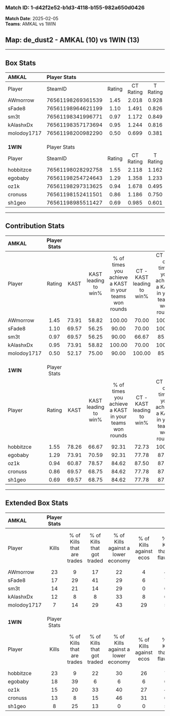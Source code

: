 ### Match ID: 1-d42f2e52-b1d3-4118-b155-982a650d0426  
**Match Date**: 2025-02-05  
**Teams**: AMKAL vs 1WIN  

## **Map**: de_dust2 - AMKAL (10) vs 1WIN (13)  
---  

## Box Stats  

| **AMKAL**   | Player Stats      |        |           |          |       |       |       |         |        |      |     |
| :- | :- | :-: | :-: | :-: | :-: | :-: | :-: | :-: | :-: | :-: | :-: |
| Player      | SteamID           | Rating | CT Rating | T Rating | KAST  |  ADR  | Kills | Assists | Deaths | K/D  | HS% |
| AWmorrow    | 76561198269361539 |  1.45  |   2.018   |  0.928   | 73.91 | 98.5  |  23   |    4    |   15   | 1.53 | 43  |
| sFade8      | 76561198964621199 |  1.10  |   1.491   |  0.826   | 69.57 | 78.4  |  17   |    7    |   17   | 1.00 | 58  |
| sm3t        | 76561198341996771 |  0.97  |   1.172   |  0.849   | 69.57 | 70.3  |  14   |    5    |   16   | 0.88 | 57  |
| kAlashxDx   | 76561198357173694 |  0.95  |   1.244   |  0.816   | 73.91 | 64.4  |  12   |    3    |   14   | 0.86 | 50  |
| molodoy1717 | 76561198200982290 |  0.50  |   0.699   |  0.381   | 52.17 | 40.5  |   7   |    3    |   15   | 0.47 | 28  |
|             |                   |        |           |          |       |       |       |         |        |      |     |
|             |                   |        |           |          |       |       |       |         |        |      |     |
|             |                   |        |           |          |       |       |       |         |        |      |     |
| **1WIN**    | Player Stats      |        |           |          |       |       |       |         |        |      |     |
| Player      | SteamID           | Rating | CT Rating | T Rating | KAST  |  ADR  | Kills | Assists | Deaths | K/D  | HS% |
| hobbitzce   | 76561198028292758 |  1.55  |   2.118   |  1.162   | 78.26 | 106.5 |  23   |    8    |   14   | 1.64 | 60  |
| egobaby     | 76561198254724643 |  1.29  |   1.358   |  1.233   | 73.91 | 75.0  |  18   |    7    |   11   | 1.64 | 22  |
| oz1k        | 76561198297313625 |  0.94  |   1.678   |  0.495   | 60.87 | 79.6  |  15   |    3    |   17   | 0.88 | 53  |
| cronuss     | 76561198152411501 |  0.86  |   1.186   |  0.750   | 69.57 | 59.8  |  13   |    2    |   17   | 0.76 | 61  |
| sh1geo      | 76561198985511427 |  0.69  |   0.985   |  0.601   | 69.57 | 40.4  |   8   |    4    |   14   | 0.57 | 87  |
---  

## Contribution Stats  

| **AMKAL**   | Player Stats |       |                      |                                                        |                           |                                                             |                          |                                                            |
| :- | :-: | :-: | :-: | :-: | :-: | :-: | :-: | :-: |
| Player      |    Rating    | KAST  | KAST leading to win% | % of times you achieve a KAST in your teams won rounds | CT - KAST leading to win% | CT - % of times you achieve a KAST in your teams won rounds | T - KAST leading to win% | T - % of times you achieve a KAST in your teams won rounds |
| AWmorrow    |     1.45     | 73.91 |        58.82         |                         100.00                         |           70.00           |                           100.00                            |          42.86           |                           100.00                           |
| sFade8      |     1.10     | 69.57 |        56.25         |                         90.00                          |           70.00           |                           100.00                            |          33.33           |                           66.67                            |
| sm3t        |     0.97     | 69.57 |        56.25         |                         90.00                          |           66.67           |                            85.71                            |          42.86           |                           100.00                           |
| kAlashxDx   |     0.95     | 73.91 |        58.82         |                         100.00                         |           70.00           |                           100.00                            |          42.86           |                           100.00                           |
| molodoy1717 |     0.50     | 52.17 |        75.00         |                         90.00                          |          100.00           |                            85.71                            |          50.00           |                           100.00                           |
|             |              |       |                      |                                                        |                           |                                                             |                          |                                                            |
|             |              |       |                      |                                                        |                           |                                                             |                          |                                                            |
|             |              |       |                      |                                                        |                           |                                                             |                          |                                                            |
| **1WIN**    | Player Stats |       |                      |                                                        |                           |                                                             |                          |                                                            |
| Player      |    Rating    | KAST  | KAST leading to win% | % of times you achieve a KAST in your teams won rounds | CT - KAST leading to win% | CT - % of times you achieve a KAST in your teams won rounds | T - KAST leading to win% | T - % of times you achieve a KAST in your teams won rounds |
| hobbitzce   |     1.55     | 78.26 |        66.67         |                         92.31                          |           72.73           |                           100.00                            |          57.14           |                           80.00                            |
| egobaby     |     1.29     | 73.91 |        70.59         |                         92.31                          |           77.78           |                            87.50                            |          62.50           |                           100.00                           |
| oz1k        |     0.94     | 60.87 |        78.57         |                         84.62                          |           87.50           |                            87.50                            |          66.67           |                           80.00                            |
| cronuss     |     0.86     | 69.57 |        68.75         |                         84.62                          |           77.78           |                            87.50                            |          57.14           |                           80.00                            |
| sh1geo      |     0.69     | 69.57 |        68.75         |                         84.62                          |           77.78           |                            87.50                            |          57.14           |                           80.00                            |
---  

## Extended Box Stats  

| **AMKAL**   | Player Stats |                            |                            |                                    |                         |                              |                                 |        |                             |                                     |                          |                               |                            |
| :- | :-: | :-: | :-: | :-: | :-: | :-: | :-: | :-: | :-: | :-: | :-: | :-: | :-: |
| Player      |    Kills     | % of Kills that are trades | % of Kills that got traded | % of Kills against a lower economy | % of Kills against ecos | % of Kills that are flawless | % of Kills that are close duels | Deaths | % of Deaths that get traded | % of Deaths against a lower economy | % of Deaths against ecos | % of Deaths that are flawless | % of Deaths that are close |
| AWmorrow    |      23      |             9              |             17             |                 22                 |            4            |              48              |                4                |   15   |             20              |                 20                  |            0             |              60               |             13             |
| sFade8      |      17      |             29             |             41             |                 29                 |            6            |              76              |                0                |   17   |             18              |                 18                  |            0             |              71               |             6              |
| sm3t        |      14      |             21             |             14             |                 29                 |            0            |              64              |                0                |   16   |             13              |                  6                  |            0             |              50               |             13             |
| kAlashxDx   |      12      |             8              |             8              |                 33                 |            8            |              67              |               17                |   14   |             29              |                 14                  |            0             |              64               |             0              |
| molodoy1717 |      7       |             14             |             29             |                 43                 |           29            |              57              |                0                |   15   |             13              |                 13                  |            0             |              67               |             0              |
|             |              |                            |                            |                                    |                         |                              |                                 |        |                             |                                     |                          |                               |                            |
|             |              |                            |                            |                                    |                         |                              |                                 |        |                             |                                     |                          |                               |                            |
|             |              |                            |                            |                                    |                         |                              |                                 |        |                             |                                     |                          |                               |                            |
| **1WIN**    | Player Stats |                            |                            |                                    |                         |                              |                                 |        |                             |                                     |                          |                               |                            |
| Player      |    Kills     | % of Kills that are trades | % of Kills that got traded | % of Kills against a lower economy | % of Kills against ecos | % of Kills that are flawless | % of Kills that are close duels | Deaths | % of Deaths that get traded | % of Deaths against a lower economy | % of Deaths against ecos | % of Deaths that are flawless | % of Deaths that are close |
| hobbitzce   |      23      |             9              |             22             |                 30                 |           26            |              74              |               13                |   14   |             21              |                  7                  |            7             |              64               |             7              |
| egobaby     |      18      |             39             |             6              |                 6                  |            6            |              61              |                0                |   11   |              0              |                 18                  |            18            |              100              |             0              |
| oz1k        |      15      |             20             |             33             |                 40                 |           27            |              47              |                7                |   17   |             29              |                  0                  |            0             |              47               |             12             |
| cronuss     |      13      |             8              |             15             |                 46                 |           31            |              62              |                0                |   17   |             24              |                  6                  |            6             |              59               |             0              |
| sh1geo      |      8       |             25             |             13             |                 0                  |            0            |              50              |               13                |   14   |             29              |                  7                  |            7             |              50               |             0              |
